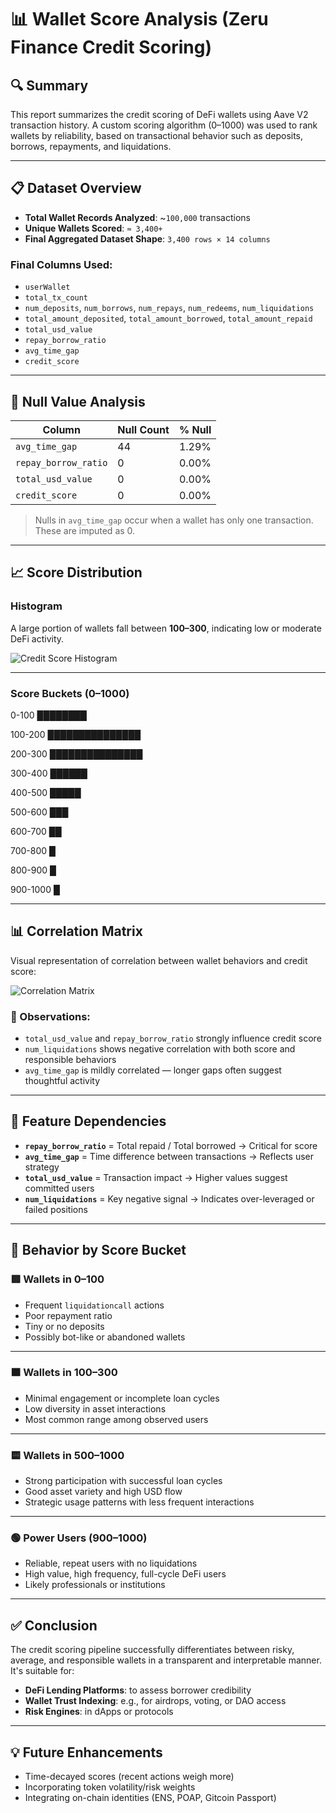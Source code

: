 # 📊 Wallet Score Analysis (Zeru Finance Credit Scoring)

## 🔍 Summary

This report summarizes the credit scoring of DeFi wallets using Aave V2 transaction history. A custom scoring algorithm (0–1000) was used to rank wallets by reliability, based on transactional behavior such as deposits, borrows, repayments, and liquidations.

---

## 📋 Dataset Overview

- **Total Wallet Records Analyzed**: ~`100,000` transactions  
- **Unique Wallets Scored**: `≈ 3,400+`
- **Final Aggregated Dataset Shape**: `3,400 rows × 14 columns`

### Final Columns Used:

- `userWallet`
- `total_tx_count`
- `num_deposits`, `num_borrows`, `num_repays`, `num_redeems`, `num_liquidations`
- `total_amount_deposited`, `total_amount_borrowed`, `total_amount_repaid`
- `total_usd_value`
- `repay_borrow_ratio`
- `avg_time_gap`
- `credit_score`

---

## 🧼 Null Value Analysis

| Column               | Null Count | % Null    |
|----------------------|------------|-----------|
| `avg_time_gap`       | 44         | 1.29%     |
| `repay_borrow_ratio` | 0          | 0.00%     |
| `total_usd_value`    | 0          | 0.00%     |
| `credit_score`       | 0          | 0.00%     |

> Nulls in `avg_time_gap` occur when a wallet has only one transaction. These are imputed as 0.

---

## 📈 Score Distribution

### Histogram

A large portion of wallets fall between **100–300**, indicating low or moderate DeFi activity.

![Credit Score Histogram](https://github.com/user-attachments/assets/97264889-cc12-4c6e-a01c-7b923d54cb24)

---

### Score Buckets (0–1000)

0-100    ████████

100-200  ███████████████

200-300  ███████████████

300-400  ██████

400-500  █████

500-600  ███

600-700  ██

700-800  █

800-900  █

900-1000 █

---

## 📊 Correlation Matrix

Visual representation of correlation between wallet behaviors and credit score:

![Correlation Matrix](https://github.com/user-attachments/assets/80a11692-9918-4654-a39f-19c26643650b)

### 🔗 Observations:

- `total_usd_value` and `repay_borrow_ratio` strongly influence credit score
- `num_liquidations` shows negative correlation with both score and responsible behaviors
- `avg_time_gap` is mildly correlated — longer gaps often suggest thoughtful activity

---

## 🧪 Feature Dependencies

- **`repay_borrow_ratio`** = Total repaid / Total borrowed → Critical for score
- **`avg_time_gap`** = Time difference between transactions → Reflects user strategy
- **`total_usd_value`** = Transaction impact → Higher values suggest committed users
- **`num_liquidations`** = Key negative signal → Indicates over-leveraged or failed positions

---

## 🧠 Behavior by Score Bucket

### 🟥 Wallets in 0–100
- Frequent `liquidationcall` actions
- Poor repayment ratio
- Tiny or no deposits
- Possibly bot-like or abandoned wallets

---

### 🟧 Wallets in 100–300
- Minimal engagement or incomplete loan cycles
- Low diversity in asset interactions
- Most common range among observed users

---

### 🟨 Wallets in 500–1000
- Strong participation with successful loan cycles
- Good asset variety and high USD flow
- Strategic usage patterns with less frequent interactions

---

### 🟢 Power Users (900–1000)
- Reliable, repeat users with no liquidations
- High value, high frequency, full-cycle DeFi users
- Likely professionals or institutions

---

## ✅ Conclusion

The credit scoring pipeline successfully differentiates between risky, average, and responsible wallets in a transparent and interpretable manner. It's suitable for:

- **DeFi Lending Platforms**: to assess borrower credibility  
- **Wallet Trust Indexing**: e.g., for airdrops, voting, or DAO access  
- **Risk Engines**: in dApps or protocols

---

## 💡 Future Enhancements

- Time-decayed scores (recent actions weigh more)
- Incorporating token volatility/risk weights
- Integrating on-chain identities (ENS, POAP, Gitcoin Passport)

